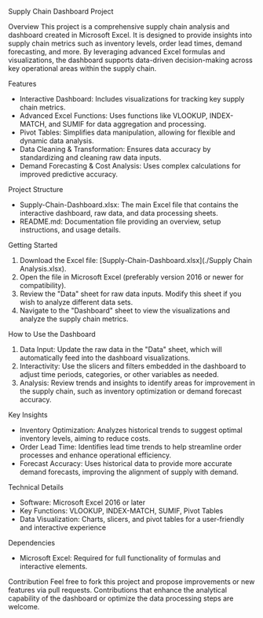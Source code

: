 Supply Chain Dashboard Project

Overview
This project is a comprehensive supply chain analysis and dashboard created in Microsoft Excel. It is designed to provide insights into supply chain metrics such as inventory levels, order lead times, demand forecasting, and more. By leveraging advanced Excel formulas and visualizations, the dashboard supports data-driven decision-making across key operational areas within the supply chain.

Features
- Interactive Dashboard: Includes visualizations for tracking key supply chain metrics.
- Advanced Excel Functions: Uses functions like VLOOKUP, INDEX-MATCH, and SUMIF for data aggregation and processing.
- Pivot Tables: Simplifies data manipulation, allowing for flexible and dynamic data analysis.
- Data Cleaning & Transformation: Ensures data accuracy by standardizing and cleaning raw data inputs.
- Demand Forecasting & Cost Analysis: Uses complex calculations for improved predictive accuracy.

Project Structure
- Supply-Chain-Dashboard.xlsx: The main Excel file that contains the interactive dashboard, raw data, and data processing sheets.
- README.md: Documentation file providing an overview, setup instructions, and usage details.

Getting Started
1. Download the Excel file: [Supply-Chain-Dashboard.xlsx](./Supply Chain Analysis.xlsx).
2. Open the file in Microsoft Excel (preferably version 2016 or newer for compatibility).
3. Review the "Data" sheet for raw data inputs. Modify this sheet if you wish to analyze different data sets.
4. Navigate to the "Dashboard" sheet to view the visualizations and analyze the supply chain metrics.

How to Use the Dashboard
1. Data Input: Update the raw data in the "Data" sheet, which will automatically feed into the dashboard visualizations.
2. Interactivity: Use the slicers and filters embedded in the dashboard to adjust time periods, categories, or other variables as needed.
3. Analysis: Review trends and insights to identify areas for improvement in the supply chain, such as inventory optimization or demand forecast accuracy.

Key Insights
- Inventory Optimization: Analyzes historical trends to suggest optimal inventory levels, aiming to reduce costs.
- Order Lead Time: Identifies lead time trends to help streamline order processes and enhance operational efficiency.
- Forecast Accuracy: Uses historical data to provide more accurate demand forecasts, improving the alignment of supply with demand.

Technical Details
- Software: Microsoft Excel 2016 or later
- Key Functions: VLOOKUP, INDEX-MATCH, SUMIF, Pivot Tables
- Data Visualization: Charts, slicers, and pivot tables for a user-friendly and interactive experience

Dependencies
- Microsoft Excel: Required for full functionality of formulas and interactive elements.

Contribution
Feel free to fork this project and propose improvements or new features via pull requests. Contributions that enhance the analytical capability of the dashboard or optimize the data processing steps are welcome.
